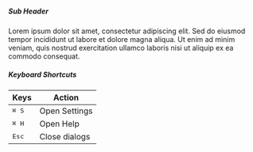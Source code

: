 ##### Sub Header

Lorem ipsum dolor sit amet, consectetur adipiscing elit. Sed do eiusmod tempor
incididunt ut labore et dolore magna aliqua. Ut enim ad minim veniam, quis
nostrud exercitation ullamco laboris nisi ut aliquip ex ea commodo consequat.

##### Keyboard Shortcuts

| Keys           | Action        |
| -------------- | ------------- |
| <kbd>⌘ S</kbd> | Open Settings |
| <kbd>⌘ H</kbd> | Open Help     |
| <kbd>Esc</kbd> | Close dialogs |
